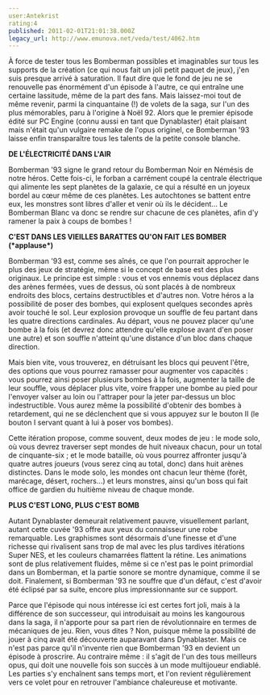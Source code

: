 ```yaml
---
user:Antekrist
rating:4
published: 2011-02-01T21:01:38.000Z
legacy_url: http://www.emunova.net/veda/test/4062.htm
---
```

À force de tester tous les Bomberman possibles et imaginables sur tous les supports de la création (ce qui nous fait un joli petit paquet de jeux), j'en suis presque arrivé à saturation. Il faut dire que le fond de jeu ne se renouvelle pas énormément d'un épisode à l'autre, ce qui entraîne une certaine lassitude, même de la part des fans. Mais laissez-moi tout de même revenir, parmi la cinquantaine (!) de volets de la saga, sur l'un des plus mémorables, paru à l'origine à Noël 92\. Alors que le premier épisode édité sur PC Engine (connu aussi en tant que Dynablaster) était plaisant mais n'était qu'un vulgaire remake de l'opus originel, ce Bomberman '93 laisse enfin transparaître tous les talents de la petite console blanche.  

  

**DE L'ÉLECTRICITÉ DANS L'AIR**  

Bomberman '93 signe le grand retour du Bomberman Noir en Némésis de notre héros. Cette fois-ci, le forban a carrément coupé la centrale électrique qui alimente les sept planètes de la galaxie, ce qui a résulté en un joyeux bordel au cœur même de ces planètes. Les autochtones se battent entre eux, les monstres sont libres d'aller et venir où ils le décident... Le Bomberman Blanc va donc se rendre sur chacune de ces planètes, afin d'y ramener la paix à coups de bombes !  

  

**C'EST DANS LES VIEILLES BARATTES QU'ON FAIT LES BOMBER (\*applause\*)**  

Bomberman '93 est, comme ses aînés, ce que l'on pourrait approcher le plus des jeux de stratégie, même si le concept de base est des plus originaux. Le principe est simple : vous et vos ennemis vous déplacez dans des arènes fermées, vues de dessus, où sont placés à de nombreux endroits des blocs, certains destructibles et d'autres non. Votre héros a la possibilité de poser des bombes, qui explosent quelques secondes après avoir touché le sol. Leur explosion provoque un souffle de feu partant dans les quatre directions cardinales. Au départ, vous ne pouvez placer qu'une bombe à la fois (et devrez donc attendre qu'elle explose avant d'en poser une autre) et son souffle n'atteint qu'une distance d'un bloc dans chaque direction.  

Mais bien vite, vous trouverez, en détruisant les blocs qui peuvent l'être, des options que vous pourrez ramasser pour augmenter vos capacités : vous pourrez ainsi poser plusieurs bombes à la fois, augmenter la taille de leur souffle, vous déplacer plus vite, voire frapper une bombe au pied pour l'envoyer valser au loin ou l'attraper pour la jeter par-dessus un bloc indestructible. Vous aurez même la possibilité d'obtenir des bombes à retardement, qui ne se déclenchent que si vous appuyez sur le bouton II (le bouton I servant quant à lui à poser vos bombes).  

Cette itération propose, comme souvent, deux modes de jeu : le mode solo, où vous devrez traverser sept mondes de huit niveaux chacun, pour un total de cinquante-six ; et le mode bataille, où vous pourrez affronter jusqu'à quatre autres joueurs (vous serez cinq au total, donc) dans huit arènes distinctes. Dans le mode solo, les mondes ont chacun leur thème (forêt, marécage, désert, rochers...) et leurs monstres, ainsi qu'un boss qui fait office de gardien du huitième niveau de chaque monde.  

  

**PLUS C'EST LONG, PLUS C'EST BOMB**  

Autant Dynablaster demeurait relativement pauvre, visuellement parlant, autant cette cuvée '93 offre aux yeux du connaisseur une robe remarquable. Les graphismes sont désormais d'une finesse et d'une richesse qui rivalisent sans trop de mal avec les plus tardives itérations Super NES, et les couleurs chamarrées flattent la rétine. Les animations sont de plus relativement fluides, même si ce n'est pas le point primordial dans un Bomberman, et la partie sonore se montre dynamique, comme il se doit. Finalement, si Bomberman '93 ne souffre que d'un défaut, c'est d'avoir été éclipsé par sa suite, encore plus impressionnante sur ce support.  

Parce que l'épisode qui nous intéresse ici est certes fort joli, mais à la différence de son successeur, qui introduisait au moins les kangourous dans la saga, il n'apporte pour sa part rien de révolutionnaire en termes de mécaniques de jeu. Rien, vous dites ? Non, puisque même la possibilité de jouer à cinq avait été découverte auparavant dans Dynablaster. Mais ce n'est pas parce qu'il n'invente rien que Bomberman '93 en devient un épisode à proscrire. Au contraire même : il s'agit de l'un des tous meilleurs opus, qui doit une nouvelle fois son succès à un mode multijoueur endiablé. Les parties s'y enchaînent sans temps mort, et l'on revient régulièrement vers ce volet pour en retrouver l'ambiance chaleureuse et motivante.